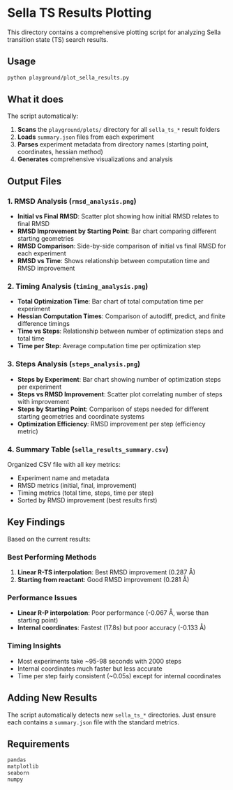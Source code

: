 # Sella TS Results Plotting

This directory contains a comprehensive plotting script for analyzing Sella transition state (TS) search results.

## Usage

```bash
python playground/plot_sella_results.py
```

## What it does

The script automatically:

1. **Scans** the `playground/plots/` directory for all `sella_ts_*` result folders
2. **Loads** `summary.json` files from each experiment
3. **Parses** experiment metadata from directory names (starting point, coordinates, hessian method)
4. **Generates** comprehensive visualizations and analysis

## Output Files

### 1. RMSD Analysis (`rmsd_analysis.png`)
- **Initial vs Final RMSD**: Scatter plot showing how initial RMSD relates to final RMSD
- **RMSD Improvement by Starting Point**: Bar chart comparing different starting geometries
- **RMSD Comparison**: Side-by-side comparison of initial vs final RMSD for each experiment
- **RMSD vs Time**: Shows relationship between computation time and RMSD improvement

### 2. Timing Analysis (`timing_analysis.png`)
- **Total Optimization Time**: Bar chart of total computation time per experiment
- **Hessian Computation Times**: Comparison of autodiff, predict, and finite difference timings
- **Time vs Steps**: Relationship between number of optimization steps and total time
- **Time per Step**: Average computation time per optimization step

### 3. Steps Analysis (`steps_analysis.png`)
- **Steps by Experiment**: Bar chart showing number of optimization steps per experiment
- **Steps vs RMSD Improvement**: Scatter plot correlating number of steps with improvement
- **Steps by Starting Point**: Comparison of steps needed for different starting geometries and coordinate systems
- **Optimization Efficiency**: RMSD improvement per step (efficiency metric)

### 4. Summary Table (`sella_results_summary.csv`)
Organized CSV file with all key metrics:
- Experiment name and metadata
- RMSD metrics (initial, final, improvement)
- Timing metrics (total time, steps, time per step)
- Sorted by RMSD improvement (best results first)

## Key Findings

Based on the current results:

### Best Performing Methods
1. **Linear R-TS interpolation**: Best RMSD improvement (0.287 Å)
2. **Starting from reactant**: Good RMSD improvement (0.281 Å) 

### Performance Issues
- **Linear R-P interpolation**: Poor performance (-0.067 Å, worse than starting point)
- **Internal coordinates**: Fastest (17.8s) but poor accuracy (-0.133 Å)

### Timing Insights
- Most experiments take ~95-98 seconds with 2000 steps
- Internal coordinates much faster but less accurate
- Time per step fairly consistent (~0.05s) except for internal coordinates

## Adding New Results

The script automatically detects new `sella_ts_*` directories. Just ensure each contains a `summary.json` file with the standard metrics.

## Requirements

```python
pandas
matplotlib
seaborn
numpy
``` 